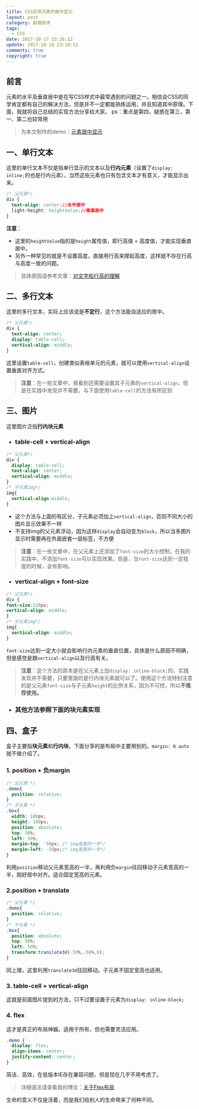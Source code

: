 ```yaml
---
title: CSS实现元素的居中显示
layout: post
category: 前端技术
tags:
  - CSS
date: 2017-10-17 23:26:12
update: 2017-10-18 23:18:12
comments: true
copyright: true
---
```


## 前言
元素的水平及垂直居中是在写CSS样式中最常遇到的问题之一。相信会CSS的同学肯定都有自己的解决方法，但是并不一定都能熟练运用，并且知道其中原理。下面，我就将自己总结的实现方法分享给大家。
ps：重点是第四，疑惑在第三，第一、第二也较常用

>为本文制作的demo：[元素居中显示](https://codepen.io/destiny0904/pen/rGomoB)

<!-- more -->

## 一、单行文本

这里的单行文本不仅是指单行显示的文本以及**行内元素**（设置了`display: inline;`的也是行内元素），当然这些元素也只有包含文本才有意义，才能显示出来。

```css
/* 父元素*/
div {
  text-align: center;//水平居中
  light-height: heightValue;//垂直居中
}
```
**注意**：
- 这里的`heightValue`指的是`height`属性值，即行高值 = 高度值，才能实现垂直居中。
- 另外一种常见的就是不设置高度，直接用行高来撑起高度，这样就不存在行高与高度一致的问题。

>具体原因请参考文章：[对文字和行高的理解](https://www.jianshu.com/p/dc324a36ba84)

## 二、多行文本

这里的多行文本，实际上应该说是**不定行**，这个方法能自适应的居中。

```css
/* 父元素*/
div {
  text-align: center;
  display: table-cell;
  vertical-align: middle;
}
```
这里设置`table-cell`，创建类似表格单元的元素，就可以使用`vertical-align`设置垂直对齐方式。
>**注意**：在一些文章中，我看到还需要设置其子元素的`vertical-align`，但是在实践中发现并不需要。与下面使用`table-cell`的方法有所区别

## 三、图片
这里图片泛指**行内块元素**
- ### table-cell + vertical-align 
```css
/* 父元素*/
div {
  display: table-cell;
  text-align: center;
  vertical-align: middle;
}
/* 子元素img*/
img{
  vertical-align:middle;
}
```
- 这个方法与上面的有区分，子元素必须加上`vertical-align`，否则不同大小的图片显示效果不一样
- 不支持img的父元素浮动，因为这样`display`会自动变为`block`，所以当多图片显示时需要再在外面嵌套一层标签，不方便

>**注意**：在一些文章中，在父元素上还添加了`font-size`的大小控制，在我的实践中，不添加`font-size`可以实现效果。但是，当`font-size`达到一定程度的时候，会有影响。

- ### vertical-align + font-size
```css
/* 父元素*/
div {
font-size:128px; 
vertical-align: middle;
}
/* 子元素img*/
img{
  vertical-align: middle;
}
```
`font-size`达到一定大小就会影响行内元素的垂直位置，具体是什么原因不明确，但是感觉是跟`vertical-align`以及行高有关。
>**注意**：这个方法的原本是在父元素上加`display: inline-block;`的，实践发现并不需要，只要里面的是行内块元素就可以了。使用这个方法特别注意的是父元素`font-size`与子元素`height`的比例关系，因为不可控，所以**不推荐使用。**

- ### 其他方法参照下面的块元素实现

## 四、盒子
盒子主要指**块元素**和**行内块**，下面分享的是布局中主要用到的。`margin: 0 auto`就不做介绍了。
### 1. position + 负margin
```css
/* 父元素 */
.demo{
  position: relative;
}
/* 子元素 */
.box{
  width: 100px;
  height: 100px;
  position: absolute;
  top: 50%;
  left: 50%;
  margin-top: -50px; /* img高度的一半*/
  margin-left: -50px;/* img宽度的一半*/
}
```
利用`position`移动父元素宽高的一半，再利用负`margin`往回移动子元素宽高的一半，刚好居中对齐。适合固定宽高的元素。

### 2.position + translate
```css
/* 父元素 */
.demo{
  position: relative;
}
/* 子元素 */
.box{
  position: absolute;
  top: 50%;
  left: 50%;
  transform:translate3d(-50%,-50%,0);
}
```
同上理，这里利用`translate3d`往回移动。子元素不固定宽高也适用。

### 3. table-cell + vertical-align
这就是前面图片提到的方法，只不过要设置子元素为`display: inline-block;`

### 4. flex
这才是真正的布局神器。适用于所有，但也需要灵活应用。
```css
.demo {
  display: flex;
  align-items: center;
  justify-content: center;
}
```
简洁、高效，在低版本IE存在兼容问题，但是现在几乎不用考虑了。
> 详细语法请查看我的博文：[关于Flex布局](https://www.jianshu.com/p/90dbbbecdf3b)

<common-Quote>生命的意义不仅是活着，而是我们给别人的生命带来了何种不同。</common-Quote>